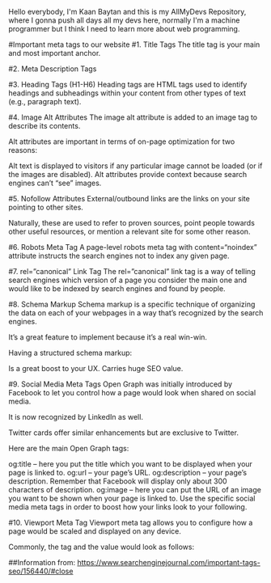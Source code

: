 Hello everybody, I'm Kaan Baytan and this is my AllMyDevs Repository, where I gonna push all days all my devs here, normally I'm a machine programmer but I think I need to learn more about web programming.

#Important meta tags to our website
#1. Title Tags The title tag is your main and most important anchor.
<title>10 Most Important Meta Tags You Need to Know for SEO</title>

#2. Meta Description Tags
<meta name="description" content="Some tags are vital for SEO. Others have little or no impact on rankings. Here's every type of meta tag you need to know about.The purpose of a meta description is to reflect the essence of a page, but with more details and context."/>

#3. Heading Tags (H1-H6)
Heading tags are HTML tags used to identify headings and subheadings within your content from other types of text (e.g., paragraph text).

#4. Image Alt Attributes
The image alt attribute is added to an image tag to describe its contents.

Alt attributes are important in terms of on-page optimization for two reasons:

Alt text is displayed to visitors if any particular image cannot be loaded (or if the images are disabled).
Alt attributes provide context because search engines can’t “see” images.

#5. Nofollow Attributes
External/outbound links are the links on your site pointing to other sites.

Naturally, these are used to refer to proven sources, point people towards other useful resources, or mention a relevant site for some other reason.

#6. Robots Meta Tag
A page-level robots meta tag with content=“noindex” attribute instructs the search engines not to index any given page.

#7. rel=”canonical” Link Tag
The rel=”canonical” link tag is a way of telling search engines which version of a page you consider the main one and would like to be indexed by search engines and found by people.

#8. Schema Markup
Schema markup is a specific technique of organizing the data on each of your webpages in a way that’s recognized by the search engines.

It’s a great feature to implement because it’s a real win-win.

Having a structured schema markup:

Is a great boost to your UX.
Carries huge SEO value.

#9. Social Media Meta Tags
Open Graph was initially introduced by Facebook to let you control how a page would look when shared on social media.

It is now recognized by LinkedIn as well.

Twitter cards offer similar enhancements but are exclusive to Twitter.

Here are the main Open Graph tags:

og:title – here you put the title which you want to be displayed when your page is linked to.
og:url – your page’s URL.
og:description – your page’s description. Remember that Facebook will display only about 300 characters of description.
og:image – here you can put the URL of an image you want to be shown when your page is linked to.
Use the specific social media meta tags in order to boost how your links look to your following.

#10. Viewport Meta Tag
Viewport meta tag allows you to configure how a page would be scaled and displayed on any device.

Commonly, the tag and the value would look as follows:

<meta name="viewport" content="width=device-width, initial-scale=1"/>

##Information from:
https://www.searchenginejournal.com/important-tags-seo/156440/#close

